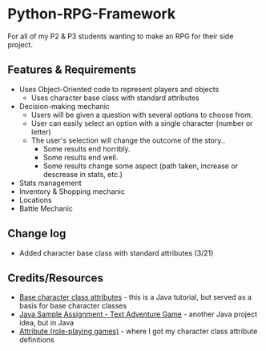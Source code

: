 # Python-RPG-Framework
For all of my P2 & P3 students wanting to make an RPG for their side project.

## Features & Requirements
* Uses Object-Oriented code to represent players and objects
    - Uses character base class with standard attributes
* Decision-making mechanic
    - Users will be given a question with several options to choose from.
    - User can easily select an option with a single character (number or 
    letter)
    - The user's selection will change the outcome of the story..
        - Some results end horribly.
        - Some results end well.
        - Some results change some aspect (path taken, increase or descrease in stats, etc.)
* Stats management
* Inventory & Shopping mechanic
* Locations
* Battle Mechanic

## Change log
* Added character base class with standard attributes (3/21)

## Credits/Resources
* [Base character class attributes](https://subscription.packtpub.com/book/game-development/9781788623469/3/ch03lvl1sec24/base-character-class-attributes) - this is a Java tutorial, but served as a basis for base character classes
* [Java Sample Assignment - Text Adventure Game](https://www.codersarts.com/post/java-sample-project-1-text-adventure-game) - another Java project idea, but in Java
* [Attribute (role-playing games)](https://en.wikipedia.org/wiki/Attribute_(role-playing_games)#:~:text=An%20attribute%20is%20a%20piece,cases%2C%20a%20set%20of%20dice.) - where I got my character class attribute definitions
